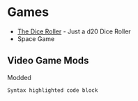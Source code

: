 # Games
- [The Dice Roller](https://nickogibson.github.io/games.io/DiceRoller/) - Just a d20 Dice Roller
- Space Game

## Video Game Mods
Modded

```markdown
Syntax highlighted code block

